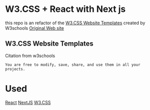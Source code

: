# W3.CSS + React with Next js
this repo is an refactor of the [W3.CSS Website Templates](#W3.CSS-Website-Templates) created by W3schools [Original Web site](https://www.w3schools.com/w3css/w3css_templates.asp)

## W3.CSS Website Templates
Citation from w3schools
```We have created some responsive W3.CSS website templates for you to use.
You are free to modify, save, share, and use them in all your projects.
```

# Used
[React](https://pt-br.reactjs.org/)
[NextJS](https://github.com/zeit/next.js)
[W3.CSS](https://www.w3schools.com/w3css/default.asp)